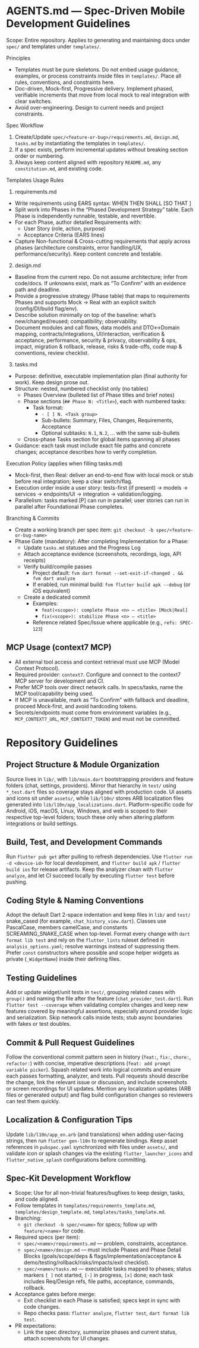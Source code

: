 # AGENTS.md — Spec-Driven Mobile Development Guidelines

Scope: Entire repository. Applies to generating and maintaining docs under `spec/` and templates under `templates/`.

Principles
- Templates must be pure skeletons. Do not embed usage guidance, examples, or process constraints inside files in `templates/`. Place all rules, conventions, and constraints here.
- Doc-driven, Mock-first, Progressive delivery. Implement phased, verifiable increments that move from local mock to real integration with clear switches.
- Avoid over-engineering. Design to current needs and project constraints.

Spec Workflow
1) Create/Update `spec/<feature-or-bug>/requirements.md`, `design.md`, `tasks.md` by instantiating the templates in `templates/`.
2) If a spec exists, perform incremental updates without breaking section order or numbering.
3) Always keep content aligned with repository `README.md`, any `constitution.md`, and existing code.

Templates Usage Rules
1) requirements.md
- Write requirements using EARS syntax:
  WHEN <trigger> THEN <system> SHALL <response> [SO THAT <rationale>]
- Split work into Phases in the “Phased Development Strategy” table. Each Phase is independently runnable, testable, and revertible.
- For each Phase, author detailed Requirements with:
  - User Story (role, action, purpose)
  - Acceptance Criteria (EARS lines)
- Capture Non-functional & Cross-cutting requirements that apply across phases (architecture constraints, error handling/UX, performance/security). Keep content concrete and testable.

2) design.md
- Baseline from the current repo. Do not assume architecture; infer from code/docs. If unknowns exist, mark as “To Confirm” with an evidence path and deadline.
- Provide a progressive strategy (Phase table) that maps to requirements Phases and supports Mock → Real with an explicit switch (config/DI/build flag/env).
- Describe solution minimally on top of the baseline: what’s new/changed/reused; compatibility; observability.
- Document modules and call flows, data models and DTO↔Domain mapping, contracts/integrations, UI/interaction, verification & acceptance, performance, security & privacy, observability & ops, impact, migration & rollback, release, risks & trade-offs, code map & conventions, review checklist.

3) tasks.md
- Purpose: definitive, executable implementation plan (final authority for work). Keep design prose out.
- Structure: nested, numbered checklist only (no tables)
  - Phases Overview (bulleted list of Phase titles and brief notes)
  - Phase sections (`## Phase N: <Title>`), each with numbered tasks:
    - Task format:
      - `- [ ] N. <Task group>`
      - Sub-bullets: Summary, Files, Changes, Requirements, Acceptance
      - Optional subtasks: `N.1`, `N.2`, … with the same sub-bullets
  - Cross-phase Tasks section for global items spanning all phases
- Guidance: each task must include exact file paths and concrete changes; acceptance describes how to verify completion.

Execution Policy (applies when filling tasks.md)
- Mock-first, then Real: deliver an end-to-end flow with local mock or stub before real integration; keep a clear switch/flag.
- Execution order inside a user story: tests-first (if present) → models → services → endpoints/UI → integration → validation/logging.
- Parallelism: tasks marked [P] can run in parallel; user stories can run in parallel after Foundational Phase completes.

Branching & Commits
- Create a working branch per spec item: `git checkout -b spec/<feature-or-bug-name>`
- Phase Gate (mandatory): After completing Implementation for a Phase:
  - Update `tasks.md` statuses and the Progress Log
  - Attach acceptance evidence (screenshots, recordings, logs, API receipts)
  - Verify build/compile passes
    - Project default: `fvm dart format --set-exit-if-changed . && fvm dart analyze`
    - If enabled, run minimal build: `fvm flutter build apk --debug` (or iOS equivalent)
  - Create a dedicated commit
    - Examples:
      - `feat(<scope>): complete Phase <n> – <title> [Mock|Real]`
      - `fix(<scope>): stabilize Phase <n> – <title>`
    - Reference related Spec/Issue where applicable (e.g., `refs: SPEC-123`)

## MCP Usage (context7 MCP)
- All external tool access and context retrieval must use MCP (Model Context Protocol).
- Required provider: `context7`. Configure and connect to the context7 MCP server for development and CI.
- Prefer MCP tools over direct network calls. In specs/tasks, name the MCP tool/capability being used.
- If MCP is unavailable, mark as “To Confirm” with fallback and deadline, proceed Mock‑first, and avoid hardcoding tokens.
- Secrets/endpoints must come from environment variables (e.g., `MCP_CONTEXT7_URL`, `MCP_CONTEXT7_TOKEN`) and must not be committed.
    
# Repository Guidelines

## Project Structure & Module Organization
Source lives in `lib/`, with `lib/main.dart` bootstrapping providers and feature folders (chat, settings, providers). Mirror that hierarchy in `test/` using `*_test.dart` files so coverage stays aligned with production code. UI assets and icons sit under `assets/`, while `lib/l10n/` stores ARB localization files generated into `lib/l10n/app_localizations.dart`. Platform-specific code for Android, iOS, macOS, Linux, Windows, and web is scoped to their respective top-level folders; touch these only when altering platform integrations or build settings.

## Build, Test, and Development Commands
Run `flutter pub get` after pulling to refresh dependencies. Use `flutter run -d <device-id>` for local development, and `flutter build apk` / `flutter build ios` for release artifacts. Keep the analyzer clean with `flutter analyze`, and let CI succeed locally by executing `flutter test` before pushing.

## Coding Style & Naming Conventions
Adopt the default Dart 2-space indentation and keep files in `lib/` and `test/` snake_cased (for example, `chat_history_view.dart`). Classes use PascalCase, members camelCase, and constants SCREAMING_SNAKE_CASE when top-level. Format every change with `dart format lib test` and rely on the `flutter_lints` ruleset defined in `analysis_options.yaml`; resolve warnings instead of suppressing them. Prefer `const` constructors where possible and scope helper widgets as private (`_WidgetName`) inside their defining files.

## Testing Guidelines
Add or update widget/unit tests in `test/`, grouping related cases with `group()` and naming the file after the feature (`chat_provider_test.dart`). Run `flutter test --coverage` when validating complex changes and keep new features covered by meaningful assertions, especially around provider logic and serialization. Skip network calls inside tests; stub async boundaries with fakes or test doubles.

## Commit & Pull Request Guidelines
Follow the conventional commit pattern seen in history (`feat:`, `fix:`, `chore:`, `refactor:`) with concise, imperative descriptions (`feat: add prompt variable picker`). Squash related work into logical commits and ensure each passes formatting, analyzer, and tests. Pull requests should describe the change, link the relevant issue or discussion, and include screenshots or screen recordings for UI updates. Mention any localization updates (ARB files or generated output) and flag build configuration changes so reviewers can test them quickly.

## Localization & Configuration Tips
Update `lib/l10n/app_en.arb` (and translations) when adding user-facing strings, then run `flutter gen-l10n` to regenerate bindings. Keep asset references in `pubspec.yaml` synchronized with files under `assets/`, and validate icon or splash changes via the existing `flutter_launcher_icons` and `flutter_native_splash` configurations before committing.

## Spec‑Kit Development Workflow
- Scope: Use for all non-trivial features/bugfixes to keep design, tasks, and code aligned.
- Follow templates in `templates/requirements_template.md`, `templates/design_template.md`, `templates/tasks_template.md`.
- Branching:
  - `git checkout -b spec/<name>` for specs; follow up with `feature/<name>` for code.
- Required specs (per item):
  - `spec/<name>/requirements.md` — problem, constraints, acceptance.
  - `spec/<name>/design.md` — must include Phases and Phase Detail Blocks (goals/scope/deps & flags/implementation/acceptance & demo/testing/rollback/risks/impacts/exit checklist).
  - `spec/<name>/tasks.md` — executable tasks mapped to phases; status markers `[ ]` not started, `[-]` in progress, `[x]` done; each task includes Req/Design refs, file paths, acceptance, commands, rollback.
- Acceptance gates before merge:
  - Exit checklist in each Phase is satisfied; specs kept in sync with code changes.
  - Repo checks pass: `flutter analyze`, `flutter test`, `dart format lib test`.
- PR expectations:
  - Link the spec directory, summarize phases and current status, attach screenshots for UI changes.
